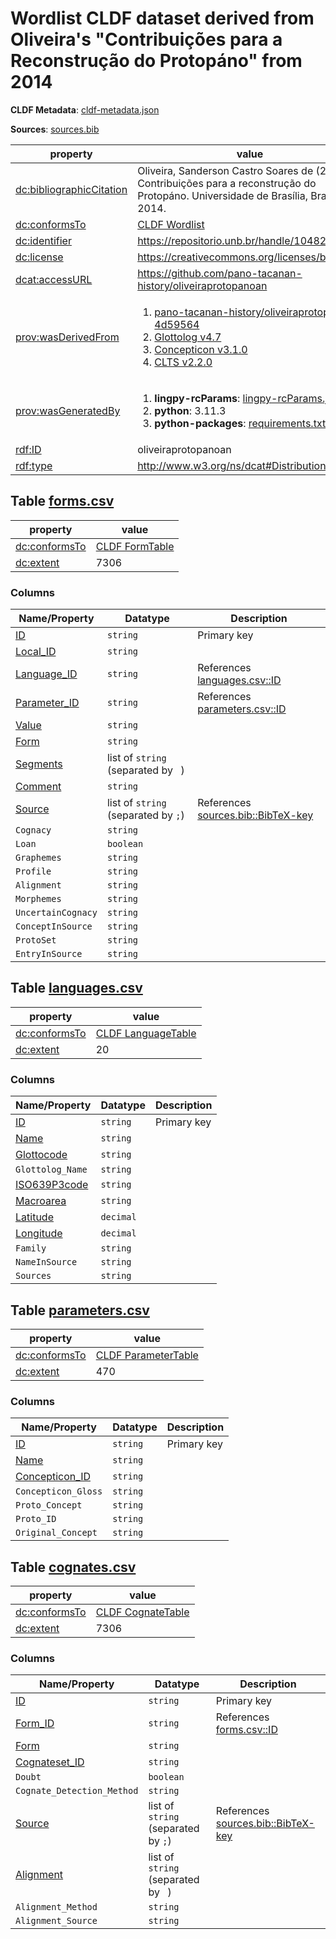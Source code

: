 <a name="ds-cldfmetadatajson"> </a>

# Wordlist CLDF dataset derived from Oliveira's "Contribuições para a Reconstrução do Protopáno" from 2014

**CLDF Metadata**: [cldf-metadata.json](./cldf-metadata.json)

**Sources**: [sources.bib](./sources.bib)

property | value
 --- | ---
[dc:bibliographicCitation](http://purl.org/dc/terms/bibliographicCitation) | Oliveira, Sanderson Castro Soares de (2014). Contribuições para a reconstrução do Protopáno. Universidade de Brasília, Brasília, 2014.
[dc:conformsTo](http://purl.org/dc/terms/conformsTo) | [CLDF Wordlist](http://cldf.clld.org/v1.0/terms.rdf#Wordlist)
[dc:identifier](http://purl.org/dc/terms/identifier) | https://repositorio.unb.br/handle/10482/17129
[dc:license](http://purl.org/dc/terms/license) | https://creativecommons.org/licenses/by/4.0/
[dcat:accessURL](http://www.w3.org/ns/dcat#accessURL) | https://github.com/pano-tacanan-history/oliveiraprotopanoan
[prov:wasDerivedFrom](http://www.w3.org/ns/prov#wasDerivedFrom) | <ol><li><a href="https://github.com/pano-tacanan-history/oliveiraprotopanoan/tree/4d59564">pano-tacanan-history/oliveiraprotopanoan 4d59564</a></li><li><a href="https://github.com/glottolog/glottolog/tree/v4.7">Glottolog v4.7</a></li><li><a href="https://github.com/concepticon/concepticon-data/tree/v3.1.0">Concepticon v3.1.0</a></li><li><a href="https://github.com/cldf-clts/clts/tree/v2.2.0">CLTS v2.2.0</a></li></ol>
[prov:wasGeneratedBy](http://www.w3.org/ns/prov#wasGeneratedBy) | <ol><li><strong>lingpy-rcParams</strong>: <a href="./lingpy-rcParams.json">lingpy-rcParams.json</a></li><li><strong>python</strong>: 3.11.3</li><li><strong>python-packages</strong>: <a href="./requirements.txt">requirements.txt</a></li></ol>
[rdf:ID](http://www.w3.org/1999/02/22-rdf-syntax-ns#ID) | oliveiraprotopanoan
[rdf:type](http://www.w3.org/1999/02/22-rdf-syntax-ns#type) | http://www.w3.org/ns/dcat#Distribution


## <a name="table-formscsv"></a>Table [forms.csv](./forms.csv)

property | value
 --- | ---
[dc:conformsTo](http://purl.org/dc/terms/conformsTo) | [CLDF FormTable](http://cldf.clld.org/v1.0/terms.rdf#FormTable)
[dc:extent](http://purl.org/dc/terms/extent) | 7306


### Columns

Name/Property | Datatype | Description
 --- | --- | --- 
[ID](http://cldf.clld.org/v1.0/terms.rdf#id) | `string` | Primary key
[Local_ID](http://purl.org/dc/terms/identifier) | `string` | 
[Language_ID](http://cldf.clld.org/v1.0/terms.rdf#languageReference) | `string` | References [languages.csv::ID](#table-languagescsv)
[Parameter_ID](http://cldf.clld.org/v1.0/terms.rdf#parameterReference) | `string` | References [parameters.csv::ID](#table-parameterscsv)
[Value](http://cldf.clld.org/v1.0/terms.rdf#value) | `string` | 
[Form](http://cldf.clld.org/v1.0/terms.rdf#form) | `string` | 
[Segments](http://cldf.clld.org/v1.0/terms.rdf#segments) | list of `string` (separated by ` `) | 
[Comment](http://cldf.clld.org/v1.0/terms.rdf#comment) | `string` | 
[Source](http://cldf.clld.org/v1.0/terms.rdf#source) | list of `string` (separated by `;`) | References [sources.bib::BibTeX-key](./sources.bib)
`Cognacy` | `string` | 
`Loan` | `boolean` | 
`Graphemes` | `string` | 
`Profile` | `string` | 
`Alignment` | `string` | 
`Morphemes` | `string` | 
`UncertainCognacy` | `string` | 
`ConceptInSource` | `string` | 
`ProtoSet` | `string` | 
`EntryInSource` | `string` | 

## <a name="table-languagescsv"></a>Table [languages.csv](./languages.csv)

property | value
 --- | ---
[dc:conformsTo](http://purl.org/dc/terms/conformsTo) | [CLDF LanguageTable](http://cldf.clld.org/v1.0/terms.rdf#LanguageTable)
[dc:extent](http://purl.org/dc/terms/extent) | 20


### Columns

Name/Property | Datatype | Description
 --- | --- | --- 
[ID](http://cldf.clld.org/v1.0/terms.rdf#id) | `string` | Primary key
[Name](http://cldf.clld.org/v1.0/terms.rdf#name) | `string` | 
[Glottocode](http://cldf.clld.org/v1.0/terms.rdf#glottocode) | `string` | 
`Glottolog_Name` | `string` | 
[ISO639P3code](http://cldf.clld.org/v1.0/terms.rdf#iso639P3code) | `string` | 
[Macroarea](http://cldf.clld.org/v1.0/terms.rdf#macroarea) | `string` | 
[Latitude](http://cldf.clld.org/v1.0/terms.rdf#latitude) | `decimal` | 
[Longitude](http://cldf.clld.org/v1.0/terms.rdf#longitude) | `decimal` | 
`Family` | `string` | 
`NameInSource` | `string` | 
`Sources` | `string` | 

## <a name="table-parameterscsv"></a>Table [parameters.csv](./parameters.csv)

property | value
 --- | ---
[dc:conformsTo](http://purl.org/dc/terms/conformsTo) | [CLDF ParameterTable](http://cldf.clld.org/v1.0/terms.rdf#ParameterTable)
[dc:extent](http://purl.org/dc/terms/extent) | 470


### Columns

Name/Property | Datatype | Description
 --- | --- | --- 
[ID](http://cldf.clld.org/v1.0/terms.rdf#id) | `string` | Primary key
[Name](http://cldf.clld.org/v1.0/terms.rdf#name) | `string` | 
[Concepticon_ID](http://cldf.clld.org/v1.0/terms.rdf#concepticonReference) | `string` | 
`Concepticon_Gloss` | `string` | 
`Proto_Concept` | `string` | 
`Proto_ID` | `string` | 
`Original_Concept` | `string` | 

## <a name="table-cognatescsv"></a>Table [cognates.csv](./cognates.csv)

property | value
 --- | ---
[dc:conformsTo](http://purl.org/dc/terms/conformsTo) | [CLDF CognateTable](http://cldf.clld.org/v1.0/terms.rdf#CognateTable)
[dc:extent](http://purl.org/dc/terms/extent) | 7306


### Columns

Name/Property | Datatype | Description
 --- | --- | --- 
[ID](http://cldf.clld.org/v1.0/terms.rdf#id) | `string` | Primary key
[Form_ID](http://cldf.clld.org/v1.0/terms.rdf#formReference) | `string` | References [forms.csv::ID](#table-formscsv)
[Form](http://linguistics-ontology.org/gold/2010/FormUnit) | `string` | 
[Cognateset_ID](http://cldf.clld.org/v1.0/terms.rdf#cognatesetReference) | `string` | 
`Doubt` | `boolean` | 
`Cognate_Detection_Method` | `string` | 
[Source](http://cldf.clld.org/v1.0/terms.rdf#source) | list of `string` (separated by `;`) | References [sources.bib::BibTeX-key](./sources.bib)
[Alignment](http://cldf.clld.org/v1.0/terms.rdf#alignment) | list of `string` (separated by ` `) | 
`Alignment_Method` | `string` | 
`Alignment_Source` | `string` | 

